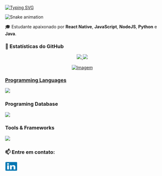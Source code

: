 <!--título-->
[![Typing SVG](https://readme-typing-svg.herokuapp.com/?color=4B0082&size=35&center=true&vCenter=true&width=1000&lines=Opa+bom%3F+Prazer,+Gabriel+Valle)](https://git.io/typing-svg)


<!--snake-->
![Snake animation](https://github.com/LuigiGF/LuigiGF/blob/output/github-contribution-grid-snake.svg)

🎓 Estudante apaixonado por **React Native**, **JavaScript**, **NodeJS**, **Python** e **Java**.

<h3>🚀 Estatísticas do GitHub </h3>

<!-- GithubStats -->
<div align="center">
  <a href="https://github.com/gabrielvalle00">
  <img height="165em" src="https://github-readme-stats.vercel.app/api?username=gabrielvalle00&theme=synthwave&hide_border=false&include_all_commits=false&count_private=false"/>
  <img height="165em" src="https://github-readme-stats.vercel.app/api/top-langs/?username=gabrielvalle00&theme=synthwave&hide_border=false&include_all_commits=false&count_private=false&layout=compact"/>
</div>




<!-- GIF -->
<p align="center">
  <img align="center" src="https://github.com/VariableBee/VariableBee/assets/77739311/4e9f41af-6b57-49a7-b15a-74322e96b4d7" alt="Imagem">
</p>


<!-- Skills: Programming Languages -->
  <div style="flex-basis: 48%;">
    <h3>Programming Languages</h3>
    <p >
     <a href="https://skillicons.dev">
    <img src="https://skillicons.dev/icons?i=java,js,py,,reactnodejs,css,html,npm" />
  </a>
</p>
 
  </div>

<div style="flex-basis: 48%;">
    <h3>Programing Database</h3>
    <p >
     <a href="https://skillicons.dev">
    <img src="https://skillicons.dev/icons?i=mysql,sqlite" />
  </a>
</p>
  </div>

  
  <!-- Skills: Tools & Frameworks -->
<div style="flex-basis: 48%;">
    <h3>Tools & Frameworks</h3>
    <p >
     <a href="https://skillicons.dev">
    <img src="https://skillicons.dev/icons?i=vscode,git,github,figma,bootstrap,androidstudio" />
  </a>
</p>
  </div>

<h3>📫 Entre em contato:</h3>
<a href="https://www.linkedin.com/in/gabriel-valle-159170242/" target="_blank">
    <img align="center" alt="LinkedIn" height="30" width="40" src="https://raw.githubusercontent.com/devicons/devicon/master/icons/linkedin/linkedin-original.svg">
</a>


